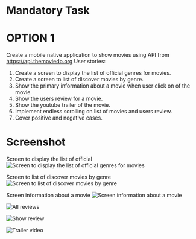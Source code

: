 # Mandatory Task
# OPTION 1
Create a mobile native application to show movies using API from https://api.themoviedb.org User stories:
1. Create a screen to display the list of official genres for movies.
2. Create a screen to list of discover movies by genre.
3. Show the primary information about a movie when user click on of the movie.
4. Show the users review for a movie.
5. Show the youtube trailer of the movie.
6. Implement endless scrolling on list of movies and users review.
7. Cover positive and negative cases.

# Screenshot
Screen to display the list of official
![Screen to display the list of official genres for movies](https://github.com/WildanTechnoArt/MovieApp/assets/25716410/dd1e403d-0f28-4fd7-b414-225d6cb0b445)

Screen to list of discover movies by genre
![Screen to list of discover movies by genre](https://github.com/WildanTechnoArt/MovieApp/assets/25716410/c17d15e9-298f-4832-881a-eae49dac5ea6)

Screen information about a movie
![Screen information about a movie](https://github.com/WildanTechnoArt/MovieApp/assets/25716410/523831c4-ad0f-4390-b538-e9dd1a0a502e)

![All reviews](https://github.com/WildanTechnoArt/MovieApp/assets/25716410/56890c57-f0a2-45d9-8721-62ae85752190)

![Show review](https://github.com/WildanTechnoArt/MovieApp/assets/25716410/da97b939-d7b7-490b-944e-04d39e5d18aa)

![Trailer video](https://github.com/WildanTechnoArt/MovieApp/assets/25716410/2de38302-9834-4ac3-9503-735bf8dfc46a)

